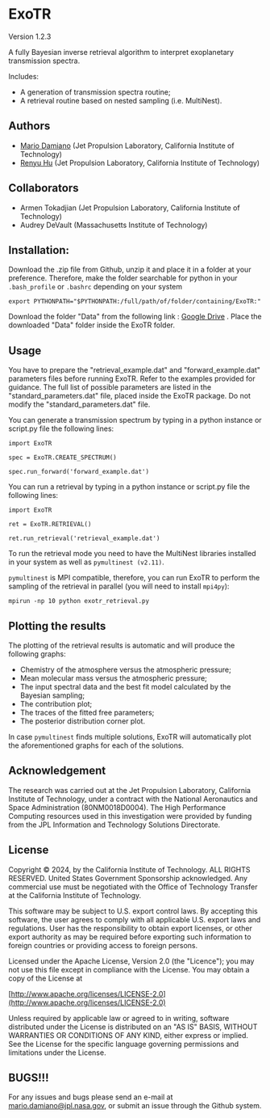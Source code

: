# ExoTR

Version 1.2.3

A fully Bayesian inverse retrieval algorithm to interpret exoplanetary transmission spectra.

Includes:
* A generation of transmission spectra routine;
* A retrieval routine based on nested sampling (i.e. MultiNest).

## Authors
* [Mario Damiano](https://mdamiano.github.io/) (Jet Propulsion Laboratory, California Institute of Technology)
* [Renyu Hu](https://renyuplanet.github.io/) (Jet Propulsion Laboratory, California Institute of Technology)

## Collaborators
* Armen Tokadjian (Jet Propulsion Laboratory, California Institute of Technology)
* Audrey DeVault (Massachusetts Institute of Technology)

## Installation:
Download the .zip file from Github, unzip it and place it in a folder at your preference. 
Therefore, make the folder searchable for python in your `.bash_profile` or `.bashrc` depending on your system

`export PYTHONPATH="$PYTHONPATH:/full/path/of/folder/containing/ExoTR:"`

Download the folder "Data" from the following link : [Google Drive](https://drive.google.com/drive/folders/1yXtKIHfsHfCrS9kJef0ycjK1zOvz2vXx?usp=share_link) .
Place the downloaded "Data" folder inside the ExoTR folder.

## Usage
You have to prepare the "retrieval_example.dat" and "forward_example.dat" parameters files before running ExoTR. Refer to the examples provided for guidance.
The full list of possible parameters are listed in the "standard_parameters.dat" file, placed inside the ExoTR package. Do not modify the "standard_parameters.dat" file.

You can generate a transmission spectrum by typing in a python instance or script.py file the following lines:

`import ExoTR`

`spec = ExoTR.CREATE_SPECTRUM()`

`spec.run_forward('forward_example.dat')`

You can run a retrieval by typing in a python instance or script.py file the following lines:

`import ExoTR`

`ret = ExoTR.RETRIEVAL()`

`ret.run_retrieval('retrieval_example.dat')`

To run the retrieval mode you need to have the MultiNest libraries installed in your system as well as `pymultinest (v2.11)`.

`pymultinest` is MPI compatible, therefore, you can run ExoTR to perform the sampling of the retrieval in parallel (you will need to install `mpi4py`):

`mpirun -np 10 python exotr_retrieval.py`

## Plotting the results
The plotting of the retrieval results is automatic and will produce the following graphs:
* Chemistry of the atmosphere versus the atmospheric pressure;
* Mean molecular mass versus the atmospheric pressure;
* The input spectral data and the best fit model calculated by the Bayesian sampling;
* The contribution plot;
* The traces of the fitted free parameters;
* The posterior distribution corner plot.

In case `pymultinest` finds multiple solutions, ExoTR will automatically plot the aforementioned graphs for each of the solutions.

## Acknowledgement
The research was carried out at the Jet Propulsion Laboratory, California Institute of Technology, under a contract with the National Aeronautics and Space Administration (80NM0018D0004).
The High Performance Computing resources used in this investigation were provided by funding from the JPL Information and Technology Solutions Directorate.

## License
Copyright © 2024, by the California Institute of Technology. ALL RIGHTS RESERVED. United States Government Sponsorship acknowledged. Any commercial use must be negotiated with the Office of Technology Transfer at the California Institute of Technology.

This software may be subject to U.S. export control laws. By accepting this software, the user agrees to comply with all applicable U.S. export laws and regulations. User has the responsibility to obtain export licenses, or other export authority as may be required before exporting such information to foreign countries or providing access to foreign persons.

Licensed under the Apache License, Version 2.0 (the "Licence");
you may not use this file except in compliance with the License.
You may obtain a copy of the License at

[http://www.apache.org/licenses/LICENSE-2.0](http://www.apache.org/licenses/LICENSE-2.0)

Unless required by applicable law or agreed to in writing, software
distributed under the License is distributed on an "AS IS" BASIS,
WITHOUT WARRANTIES OR CONDITIONS OF ANY KIND, either express or implied.
See the License for the specific language governing permissions and
limitations under the License.

## BUGS!!!
For any issues and bugs please send an e-mail at [mario.damiano@jpl.nasa.gov](mario.damiano@jpl.nasa.gov), or submit an issue through the Github system.
